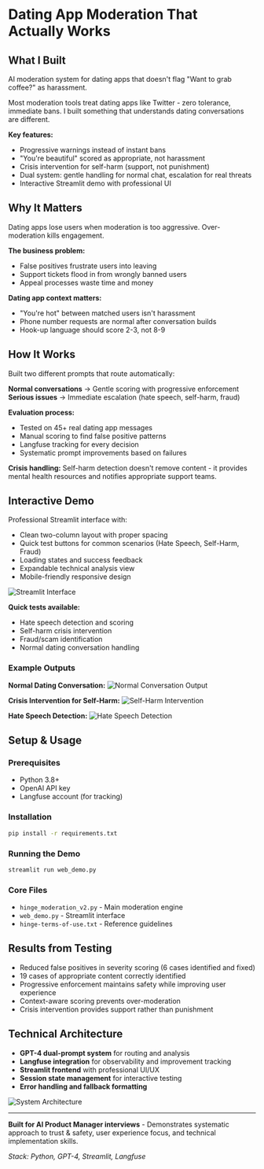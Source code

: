 # Dating App Moderation That Actually Works

## What I Built
AI moderation system for dating apps that doesn't flag "Want to grab coffee?" as harassment.

Most moderation tools treat dating apps like Twitter - zero tolerance, immediate bans. I built something that understands dating conversations are different.

**Key features:**
- Progressive warnings instead of instant bans
- "You're beautiful" scored as appropriate, not harassment
- Crisis intervention for self-harm (support, not punishment)
- Dual system: gentle handling for normal chat, escalation for real threats
- Interactive Streamlit demo with professional UI

## Why It Matters
Dating apps lose users when moderation is too aggressive. Over-moderation kills engagement.

**The business problem:**
- False positives frustrate users into leaving
- Support tickets flood in from wrongly banned users
- Appeal processes waste time and money

**Dating app context matters:**
- "You're hot" between matched users isn't harassment
- Phone number requests are normal after conversation builds
- Hook-up language should score 2-3, not 8-9

## How It Works
Built two different prompts that route automatically:

**Normal conversations** → Gentle scoring with progressive enforcement
**Serious issues** → Immediate escalation (hate speech, self-harm, fraud)

**Evaluation process:**
- Tested on 45+ real dating app messages
- Manual scoring to find false positive patterns
- Langfuse tracking for every decision
- Systematic prompt improvements based on failures

**Crisis handling:**
Self-harm detection doesn't remove content - it provides mental health resources and notifies appropriate support teams.

## Interactive Demo
Professional Streamlit interface with:
- Clean two-column layout with proper spacing
- Quick test buttons for common scenarios (Hate Speech, Self-Harm, Fraud)
- Loading states and success feedback
- Expandable technical analysis view
- Mobile-friendly responsive design

![Streamlit Interface](./screenshots/streamlit-interface.png)

**Quick tests available:**
- Hate speech detection and scoring
- Self-harm crisis intervention
- Fraud/scam identification
- Normal dating conversation handling

### Example Outputs

**Normal Dating Conversation:**
![Normal Conversation Output](./screenshots/normal-conversation-1.png)

**Crisis Intervention for Self-Harm:**
![Self-Harm Intervention](./screenshots/self-harm-intervention.png)

**Hate Speech Detection:**
![Hate Speech Detection](./screenshots/hate-speech-detection.png)

## Setup & Usage

### Prerequisites
- Python 3.8+
- OpenAI API key
- Langfuse account (for tracking)

### Installation
```bash
pip install -r requirements.txt
```

### Running the Demo
```bash
streamlit run web_demo.py
```

### Core Files
- `hinge_moderation_v2.py` - Main moderation engine
- `web_demo.py` - Streamlit interface
- `hinge-terms-of-use.txt` - Reference guidelines

## Results from Testing
- Reduced false positives in severity scoring (6 cases identified and fixed)
- 19 cases of appropriate content correctly identified
- Progressive enforcement maintains safety while improving user experience
- Context-aware scoring prevents over-moderation
- Crisis intervention provides support rather than punishment

## Technical Architecture
- **GPT-4 dual-prompt system** for routing and analysis
- **Langfuse integration** for observability and improvement tracking
- **Streamlit frontend** with professional UI/UX
- **Session state management** for interactive testing
- **Error handling and fallback formatting**

![System Architecture](./images/architecture-diagram.png)

---
**Built for AI Product Manager interviews** - Demonstrates systematic approach to trust & safety, user experience focus, and technical implementation skills.

*Stack: Python, GPT-4, Streamlit, Langfuse*
